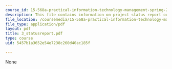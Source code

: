 ```yaml
---
course_id: 15-568a-practical-information-technology-management-spring-2005
description: This file contains information on project status report outline.
file_location: /coursemedia/15-568a-practical-information-technology-management-spring-2005/5457b1a3652e54e7238c260d40ac185f_3_statusreport.pdf
file_type: application/pdf
layout: pdf
title: 3_statusreport.pdf
type: course
uid: 5457b1a3652e54e7238c260d40ac185f

---
```

None